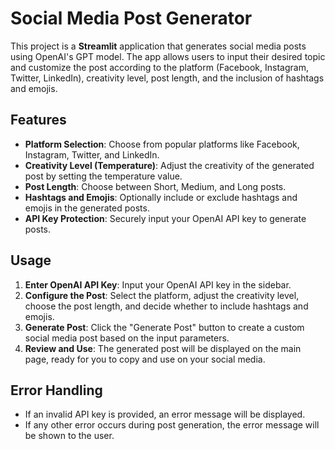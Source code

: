 # Social Media Post Generator

This project is a **Streamlit** application that generates social media posts using OpenAI's GPT model. The app allows users to input their desired topic and customize the post according to the platform (Facebook, Instagram, Twitter, LinkedIn), creativity level, post length, and the inclusion of hashtags and emojis.

## Features

- **Platform Selection**: Choose from popular platforms like Facebook, Instagram, Twitter, and LinkedIn.
- **Creativity Level (Temperature)**: Adjust the creativity of the generated post by setting the temperature value.
- **Post Length**: Choose between Short, Medium, and Long posts.
- **Hashtags and Emojis**: Optionally include or exclude hashtags and emojis in the generated posts.
- **API Key Protection**: Securely input your OpenAI API key to generate posts.

## Usage

1. **Enter OpenAI API Key**: Input your OpenAI API key in the sidebar.
2. **Configure the Post**: Select the platform, adjust the creativity level, choose the post length, and decide whether to include hashtags and emojis.
3. **Generate Post**: Click the "Generate Post" button to create a custom social media post based on the input parameters.
4. **Review and Use**: The generated post will be displayed on the main page, ready for you to copy and use on your social media.

## Error Handling

- If an invalid API key is provided, an error message will be displayed.
- If any other error occurs during post generation, the error message will be shown to the user.
